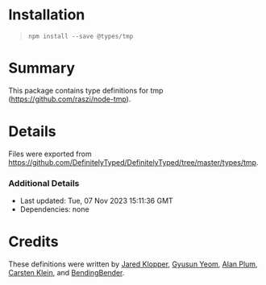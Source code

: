 # Installation
> `npm install --save @types/tmp`

# Summary
This package contains type definitions for tmp (https://github.com/raszi/node-tmp).

# Details
Files were exported from https://github.com/DefinitelyTyped/DefinitelyTyped/tree/master/types/tmp.

### Additional Details
 * Last updated: Tue, 07 Nov 2023 15:11:36 GMT
 * Dependencies: none

# Credits
These definitions were written by [Jared Klopper](https://github.com/optical), [Gyusun Yeom](https://github.com/Perlmint), [Alan Plum](https://github.com/pluma), [Carsten Klein](https://github.com/silkentrance), and [BendingBender](https://github.com/bendingbender).
